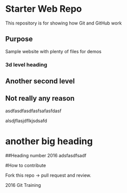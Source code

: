 # Starter Web Repo

This repository is for showing how Git and GitHub work

## Purpose

Sample website with plenty of files for demos

### 3d level heading

## Another second level

## Not really any reason

asdfasdfasdfasfsafasfdasf

alsdjflasjdflkjsdsafd

# another big heading

##Heading number 2016
adsfasdfsadf

#How to contribute

Fork this repo -> pull request and review.

2016 Git Training